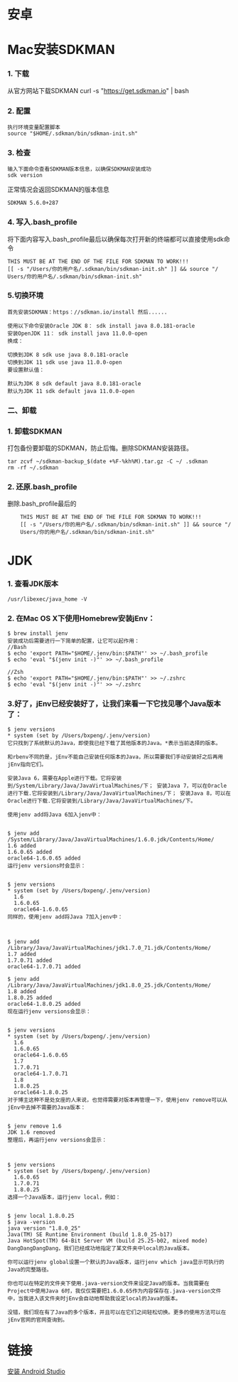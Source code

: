 # 安卓





# Mac安装SDKMAN
### 1. 下载
从官方网站下载SDKMAN
curl -s "https://get.sdkman.io" | bash

### 2. 配置
	执行环境变量配置脚本
	source "$HOME/.sdkman/bin/sdkman-init.sh"


### 3. 检查
	输入下面命令查看SDKMAN版本信息，以确保SDKMAN安装成功
	sdk version

正常情况会返回SDKMAN的版本信息

	SDKMAN 5.6.0+287

### 4. 写入.bash_profile
将下面内容写入.bash_profile最后以确保每次打开新的终端都可以直接使用sdk命令

	THIS MUST BE AT THE END OF THE FILE FOR SDKMAN TO WORK!!!
	[[ -s "/Users/你的用户名/.sdkman/bin/sdkman-init.sh" ]] && source "/
	Users/你的用户名/.sdkman/bin/sdkman-init.sh"
	
	
### 5.切换环境
	首先安装SDKMAN：https：//sdkman.io/install 然后......

	使用以下命令安装Oracle JDK 8： sdk install java 8.0.181-oracle
	安装OpenJDK 11： sdk install java 11.0.0-open
	换成：
	
	切换到JDK 8 sdk use java 8.0.181-oracle
	切换到JDK 11 sdk use java 11.0.0-open
	要设置默认值：
	
	默认为JDK 8 sdk default java 8.0.181-oracle
	默认为JDK 11 sdk default java 11.0.0-open

###  二、卸载
### 1. 卸载SDKMAN
打包备份要卸载的SDKMAN，防止后悔。删除SDKMAN安装路径。

	tar zcvf ~/sdkman-backup_$(date +%F-%kh%M).tar.gz -C ~/ .sdkman
	rm -rf ~/.sdkman

### 2. 还原.bash_profile
删除.bash_profile最后的

		THIS MUST BE AT THE END OF THE FILE FOR SDKMAN TO WORK!!!
		[[ -s "/Users/你的用户名/.sdkman/bin/sdkman-init.sh" ]] && source "/
		Users/你的用户名/.sdkman/bin/sdkman-init.sh"



# JDK
### 1. 查看JDK版本
	/usr/libexec/java_home -V

### 2. 在Mac OS X下使用Homebrew安装jEnv：


	$ brew install jenv
	安装成功后需要进行一下简单的配置，让它可以起作用：
	//Bash
	$ echo 'export PATH="$HOME/.jenv/bin:$PATH"' >> ~/.bash_profile
	$ echo 'eval "$(jenv init -)"' >> ~/.bash_profile
	
  	//Zsh
	$ echo 'export PATH="$HOME/.jenv/bin:$PATH"' >> ~/.zshrc
	$ echo 'eval "$(jenv init -)"' >> ~/.zshrc


### 3.好了，jEnv已经安装好了，让我们来看一下它找见哪个Java版本了：


	$ jenv versions
	* system (set by /Users/bxpeng/.jenv/version)
	它只找到了系统默认的Java，即使我已经下载了其他版本的Java。*表示当前选择的版本。
	
	和rbenv不同的是，jEnv不能自己安装任何版本的Java，所以需要我们手动安装好之后再用jEnv指向它们。
	
	安装Java 6，需要在Apple进行下载。它将安装到/System/Library/Java/JavaVirtualMachines/下； 安装Java 7，可以在Oracle进行下载.它将安装到/Library/Java/JavaVirtualMachines/下； 安装Java 8，可以在Oracle进行下载.它将安装到/Library/Java/JavaVirtualMachines/下。
	
	使用jenv add将Java 6加入jenv中：


	$ jenv add /System/Library/Java/JavaVirtualMachines/1.6.0.jdk/Contents/Home/
	1.6 added
	1.6.0.65 added
	oracle64-1.6.0.65 added
	运行jenv versions时会显示：

	
	$ jenv versions
	* system (set by /Users/bxpeng/.jenv/version)
	  1.6
	  1.6.0.65
	  oracle64-1.6.0.65
	同样的，使用jenv add将Java 7加入jenv中：


	
	$ jenv add /Library/Java/JavaVirtualMachines/jdk1.7.0_71.jdk/Contents/Home/
	1.7 added
	1.7.0.71 added
	oracle64-1.7.0.71 added
	
	$ jenv add /Library/Java/JavaVirtualMachines/jdk1.8.0_25.jdk/Contents/Home/
	1.8 added
	1.8.0.25 added
	oracle64-1.8.0.25 added
	现在运行jenv versions会显示：


	$ jenv versions
	* system (set by /Users/bxpeng/.jenv/version)
	  1.6
	  1.6.0.65
	  oracle64-1.6.0.65
	  1.7
	  1.7.0.71
	  oracle64-1.7.0.71
	  1.8
	  1.8.0.25
	  oracle64-1.8.0.25
	对于博主这种不是处女座的人来说，也觉得需要对版本再管理一下，使用jenv remove可以从jEnv中去掉不需要的Java版本：

	
	$ jenv remove 1.6
	JDK 1.6 removed
	整理后，再运行jenv versions会显示：


	
	$ jenv versions
	* system (set by /Users/bxpeng/.jenv/version)
	  1.6.0.65
	  1.7.0.71
	  1.8.0.25
	选择一个Java版本，运行jenv local，例如：


	$ jenv local 1.8.0.25
	$ java -version
	java version "1.8.0_25"
	Java(TM) SE Runtime Environment (build 1.8.0_25-b17)
	Java HotSpot(TM) 64-Bit Server VM (build 25.25-b02, mixed mode)
	DangDangDangDang，我们已经成功地指定了某文件夹中local的Java版本。
	
	你可以运行jenv global设置一个默认的Java版本，运行jenv which java显示可执行的Java的完整路径。
	
	你也可以在特定的文件夹下使用.java-version文件来设定Java的版本。当我需要在Project中使用Java 6时，我仅仅需要把1.6.0.65作为内容保存在.java-version文件中，当我进入该文件夹时jEnv会自动地帮助我设定local的Java的版本。
	
	没错，我们现在有了Java的多个版本，并且可以在它们之间轻松切换。更多的使用方法可以在jEnv官网的官网查询到。


# 链接
[安装 Android Studio](https://developer.android.com/studio/install?hl=zh-cn)
[]()
[]()
[]()
[]()
[]()
[]()
[]()
[]()
[]()
[]()
[]()
[]()
[]()
[]()
[]()
[]()
[]()
[]()
[]()
[]()
[]()
[]()
[]()
[]()
[]()
[]()
[]()
[]()
[]()
[]()
[]()
[]()
[]()
[]()
[]()
[]()
[]()
[]()
[]()
[]()
[]()
[]()
[]()
[]()
[]()
[]()
[]()
[]()
[]()
[]()
[]()
[]()
[]()
[]()
[]()
[]()
[]()
[]()
[]()
[]()
[]()
[]()
[]()
[]()
[]()
[]()
[]()
[]()
[]()